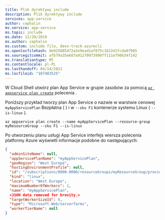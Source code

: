 ```yaml
---
title: Plik dyrektywy include
description: Plik dyrektywy include
services: app-service
author: cephalin
ms.service: app-service
ms.topic: include
ms.date: 12/20/2019
ms.author: cephalin
ms.custom: include file, devx-track-azurecli
ms.openlocfilehash: 8e925085472a2e9ead1af075c162241fcda07985
ms.sourcegitcommit: afb79a35e687a91270973990ff111ef90634f142
ms.translationtype: MT
ms.contentlocale: pl-PL
ms.lasthandoff: 04/14/2021
ms.locfileid: "107483525"
---
```

W Cloud Shell utwórz plan App Service w grupie zasobów za pomocą [`az appservice plan create`](/cli/azure/appservice/plan#az-appservice-plan-create) polecenia .

<!-- [!INCLUDE [app-service-plan](app-service-plan-linux.md)] -->

Poniższy przykład tworzy plan App Service o nazwie w warstwie cenowej `myAppServicePlan` Bezpłatna ( ) i w  `--sku F1` kontenerze systemu Linux ( `--is-linux` ).

```azurecli-interactive
az appservice plan create --name myAppServicePlan --resource-group myResourceGroup --sku F1 --is-linux
```

Po utworzeniu planu usługi App Service interfejs wiersza polecenia platformy Azure wyświetli informacje podobne do następujących:

```json
{ 
  "adminSiteName": null,
  "appServicePlanName": "myAppServicePlan",
  "geoRegion": "West Europe",
  "hostingEnvironmentProfile": null,
  "id": "/subscriptions/0000-0000/resourceGroups/myResourceGroup/providers/Microsoft.Web/serverfarms/myAppServicePlan",
  "kind": "linux",
  "location": "West Europe",
  "maximumNumberOfWorkers": 1,
  "name": "myAppServicePlan",
  <JSON data removed for brevity.>
  "targetWorkerSizeId": 0,
  "type": "Microsoft.Web/serverfarms",
  "workerTierName": null
} 
```
